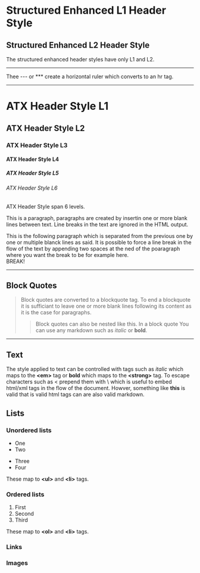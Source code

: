 Structured Enhanced L1 Header Style
==
Structured Enhanced L2 Header Style
-
The structured enhanced header styles have only L1 and L2.

---

Thee --- or *** create a horizontal ruler which converts to an hr tag.

***

# ATX Header Style L1
## ATX Header Style L2
### ATX Header Style L3
#### ATX Header Style L4
##### ATX Header Style L5
###### ATX Header Style L6

ATX Header Style span 6 levels.

This is a paragraph, paragraphs are created by insertin one or more blank 
lines between text. Line breaks in the text are ignored in the HTML output.

This is the following paragraph which is separated from the previous one by 
one or multiple blanck lines as said. It is possible to force a line break
in the flow of the text by appending two spaces at the ned of the poaragraph 
where you want the break to be for example here.   
BREAK!

***

## Block Quotes

> Block quotes are converted to a blockquote tag. To end a blockquote it is 
> sufficiant to leave one or more blank lines following its content as it is
> the case for paragraphs. 
> > Block quotes can also be nested like this.
> > In a block quote You can use any markdown such as _italic_  or **bold**.

***

## Text

The style applied to text can be controlled with tags such as _italic_ which 
maps to the **\<em>** tag or **bold** which maps to the **\<strong>** tag.
To escape characters such as < prepend them with \ which is useful to embed 
html/xml tags in the flow of the document. Howver, something like 
<strong>this</strong> is valid that is valid html tags can are also valid 
markdown.  

## Lists

### Unordered lists
- One 
- Two
* Three
* Four

These map to **\<ul>** and **\<li>** tags.

### Ordered lists
1. First
2. Second
3. Third

These map to **\<ol>** and **\<li>** tags.

### Links

### Images